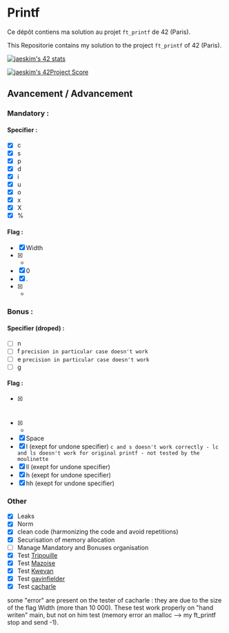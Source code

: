 # Printf

Ce dépôt contiens ma solution au projet `ft_printf` de 42 (Paris).

This Repositorie contains my solution to the project `ft_printf` of 42 (Paris).

[![jaeskim's 42 stats](https://badge42.herokuapp.com/api/stats/cmaginot?cursus=42cursus&privacyName=true)](https://github.com/JaeSeoKim/badge42)

[![jaeskim's 42Project Score](https://badge42.herokuapp.com/api/project/cmaginot/ft_printf)](https://github.com/JaeSeoKim/badge42)

## Avancement / Advancement

### Mandatory :

#### Specifier :

- [x] c
- [x] s
- [x] p
- [x] d
- [x] i
- [x] u
- [x] o
- [x] x
- [x] X
- [x] %

#### Flag :

- [x] Width
- [x] -
- [x] 0
- [x] .
- [x] *

### Bonus :

#### Specifier (droped) :

- [ ] n
- [ ] f `precision in particular case doesn't work`
- [ ] e `precision in particular case doesn't work`
- [ ] g 

#### Flag :

- [x] #
- [x] +
- [x] Space
- [x] l (exept for undone specifier) `c and s doesn't work correctly - lc and ls doesn't work for original printf - not tested by the moulinette`
- [x] ll (exept for undone specifier)
- [x] h (exept for undone specifier)
- [x] hh (exept for undone specifier)

### Other

- [x] Leaks
- [x] Norm
- [x] clean code (harmonizing the code and avoid repetitions)
- [x] Securisation of memory allocation
- [ ] Manage Mandatory and Bonuses organisation
- [x] Test [Tripouille](https://github.com/Tripouille/printfTester)
- [x] Test [Mazoise](https://github.com/Mazoise/42TESTERS-PRINTF)
- [x] Test [Kwevan](https://github.com/Kwevan/PRINTF_TESTER)
- [x] Test [gavinfielder](https://github.com/gavinfielder/pft)
- [x] Test [cacharle](https://github.com/cacharle/ft_printf_test)

some "error" are present on the tester of cacharle : they are due to the size of the flag Width (more than 10 000). These test work properly on "hand writen" main, but not on him test (memory error an malloc --> my ft_printf stop and send -1).
